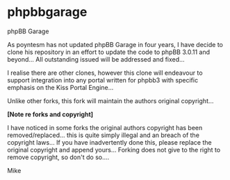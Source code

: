 phpbbgarage
===========

phpBB Garage

As poyntesm has not updated phpBB Garage in four years, I have decide to clone his repository in an effort to update the code to phpBB 3.0.11 and beyond...
All outstanding issued will be addressed and fixed...

I realise there are other clones, however this clone will endeavour to support integration into any portal written for phpbb3 with specific emphasis on the Kiss Portal Engine...


Unlike other forks, this fork will maintain the authors original copyright...


**[Note re forks and copyright]**

I have noticed in some forks the original authors copyright has been removed/replaced... this is quite simply illegal and an breach of the copyright laws...
If you have inadvertently done this, please replace the original copyright and append yours... Forking does not give to the right to remove copyright, so don't do so....

Mike

